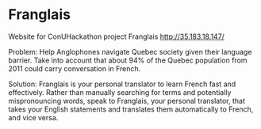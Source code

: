 # Franglais 
Website for ConUHackathon project Franglais
http://35.183.18.147/

Problem: Help Anglophones navigate Quebec society given their language barrier. 
         Take into account that about 94% of the Quebec population from 2011 could carry conversation in French.

Solution: Franglais is your personal translator to learn French fast and effectively. 
          Rather than manually searching for terms and potentially mispronouncing words, speak to Franglais, your personal translator, 
          that takes your English statements and translates them automatically to French, and vice versa.
          
         

